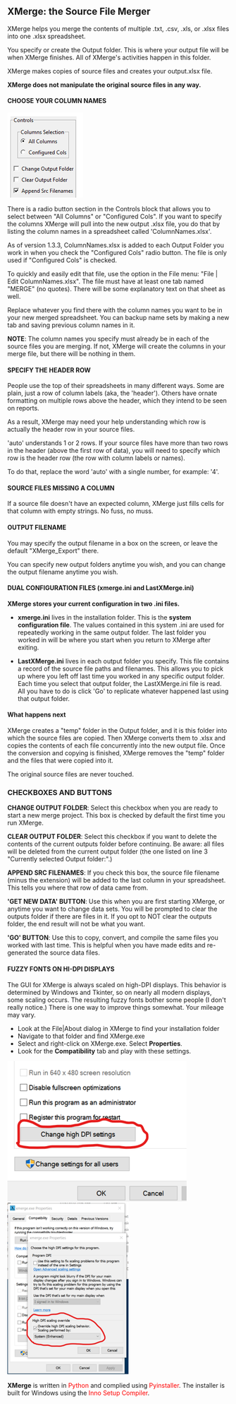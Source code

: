 ## XMerge: the Source File Merger

XMerge helps you merge the contents of multiple .txt, .csv, .xls, or .xlsx files into one .xlsx spreadsheet.

You specify or create the Output folder.  This is where your output file will be when XMerge finishes.  All of XMerge's activities happen in this folder.

XMerge makes copies of source files and creates your output.xlsx file.

**XMerge does not manipulate the original source files in any way.**

#### CHOOSE YOUR COLUMN NAMES

![The controls section.](.\\img\\controls.png)

There is a radio button section in the Controls block that allows you to select between "All Columns" or "Configured Cols".  If you want to specify the columns XMerge will pull into the new output .xlsx file, you do that by listing the column names in a spreadsheet called 'ColumnNames.xlsx'.

As of version 1.3.3, ColumnNames.xlsx is added to each Output Folder you work in when you check the "Configured Cols" radio button.  The file is only used if "Configured Cols" is checked.

To quickly and easily edit that file, use the option in the File menu: "File | Edit ColumnNames.xlsx".  The  file must have at least one tab named "MERGE" (no quotes).  There will be some explanatory text on that sheet as well.

Replace whatever you find there with the column names you want to be in your new merged spreadsheet.  You can backup name sets by making a new tab and saving previous column names in it.

**NOTE**: The column names you specify must already be in each of the source files you are merging.  If not, XMerge will create the columns in your merge file, but there will be nothing in them.

#### SPECIFY THE HEADER ROW

People use the top of their spreadsheets in many different ways.  Some are plain, just a row of column labels (aka, the 'header'). Others have ornate formatting on multiple rows above the header, which they intend to be seen on reports.

As a result, XMerge may need your help understanding which row is actually the header row in your source files.  

'auto' understands 1 or 2 rows.  If your source files have more than two rows in the header (above the first row of data), you will need to specify which row is the header row (the row with column labels or names).

To do that, replace the word 'auto' with a single number, for example: '4'.

#### SOURCE FILES MISSING A COLUMN

If a source file doesn't have an expected column, XMerge just fills cells for that column with empty strings.  No fuss, no muss.

#### OUTPUT FILENAME

You may specify the output filename in a box on the screen, or leave the default "XMerge_Export" there.

You can specify new output folders anytime you wish, and you can change the output filename anytime you wish.

#### DUAL CONFIGURATION FILES (xmerge.ini and LastXMerge.ini)

**XMerge stores your current configuration in two .ini files.**

- **xmerge.ini** lives in the installation folder.  This is the **system configuration file**. The values contained in this system .ini are used for repeatedly working in the same output folder. The last folder you worked in will be where you start when you return to XMerge after exiting.

- **LastXMerge.ini** lives in each output folder you specify.  This file contains a record of the source file paths and filenames.  This allows you to pick up where you left off last time you worked in any specific output folder.  Each time you select that output folder, the LastXMerge.ini file is read.  All you have to do is click 'Go' to replicate whatever happened last using that output folder.

#### What happens next

XMerge creates a "temp" folder in the Output folder, and it is this folder into which the source files are copied.  Then XMerge converts them to .xlsx and copies the contents of each file concurrently into the new output file.  Once the conversion and copying is finished, XMerge removes the "temp" folder and the files that were copied into it.

The original source files are never touched.

### CHECKBOXES AND BUTTONS

**CHANGE OUTPUT FOLDER**:  Select this checkbox when you are ready to start a new merge project.  This box is checked by default the first time you run XMerge.

**CLEAR OUTPUT FOLDER**:  Select this checkbox if you want to delete the contents of the current outputs folder before continuing.  Be aware: all files will be deleted from the current output folder (the one listed on line 3 "Currently selected Output folder:".)

**APPEND SRC FILENAMES**: If you check this box, the source file filename (minus the extension) will be added to the last column in your spreadsheet.  This tells you where that row of data came from.

**'GET NEW DATA' BUTTON**:  Use this when you are first starting XMerge, or anytime you want to change data sets.  You will be prompted to clear the outputs folder if there are files in it.  If you opt to NOT clear the outputs folder, the end result will not be what you want.

**'GO' BUTTON**: Use this to copy, convert, and compile the same files you worked with last time.  This is helpful when you have made edits and re-generated the source data files.


#### FUZZY FONTS ON HI-DPI DISPLAYS

The GUI for XMerge is always scaled on high-DPI displays.  This behavior is determined by Windows and Tkinter, so on nearly all modern displays, some scaling occurs.  The resulting fuzzy fonts bother some people (I don't really notice.)  There is one way to improve things somewhat.  Your mileage may vary.

- Look at the File|About dialog in XMerge to find your installation folder
- Navigate to that folder and find XMerge.exe
- Select and right-click on XMerge.exe.  Select **Properties**.
- Look for the **Compatibility** tab and play with these settings.

[![The Properties dialog.](.\\img\\hi-dpi-1-s.png)](.\\img\\hi-dpi-1.png)
[![Scaling override settings.](.\\img\\hi-dpi-2-s.png)](.\\img\\hi-dpi-2.png)

**XMerge** is written in <span style="color:red;">Python</span> and complied using <span style="color:red;">Pyinstaller</span>.  The installer is built for Windows using the <span style="color:red;">Inno Setup Compiler</span>.
